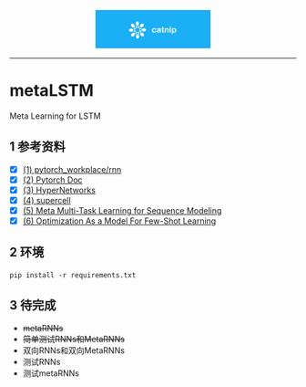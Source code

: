 <p align="center"><img width="40%" src="images/catnlp_logo.png" /></p>

--------------------------------------------------------------------------------

# metaLSTM

Meta Learning for LSTM

## 1 参考资料

- [x] [(1) pytorch_workplace/rnn](https://github.com/DingKe/pytorch_workplace/tree/master/rnn)
- [x] [(2) Pytorch Doc](http://pytorch.org/docs/0.3.1/)
- [x] [(3) HyperNetworks](https://arxiv.org/pdf/1609.09106.pdf)
- [x] [(4) supercell](https://github.com/hardmaru/supercell)
- [x] [(5) Meta Multi-Task Learning for Sequence Modeling](https://arxiv.org/pdf/1802.08969.pdf)
- [x] [(6) Optimization As a Model For Few-Shot Learning ](https://openreview.net/pdf?id=rJY0-Kcll)

## 2 环境

```
pip install -r requirements.txt
```

## 3 待完成

- ~~metaRNNs~~
- ~~简单测试RNNs和MetaRNNs~~
- 双向RNNs和双向MetaRNNs
- 测试RNNs
- 测试metaRNNs







